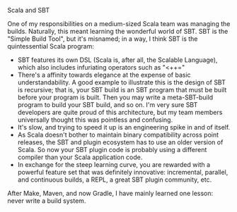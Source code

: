 Scala and SBT

One of my responsibilities on a medium-sized Scala team was managing the builds.  Naturally, this meant learning the
wonderful world of SBT.  SBT is the "Simple Build Tool", but it's misnamed; in a way, I think SBT is the quintessential 
Scala program:
* SBT features its own DSL (Scala is, after all, the Scalable Language), which also includes infuriating operators such 
as "<++="
* There's a affinity towards elegance at the expense of basic understandability.  A good example to illustrate this is 
the design of SBT is recursive; that is, your SBT build is an SBT program that must be built before your program is 
built.  Then you may write a meta-SBT-build program to build your SBT build, and so on.  I'm very sure SBT developers 
are quite proud of this architecture, but my team members universally thought this was pointless and confusing.
* It's slow, and trying to speed it up is an engineering spike in and of itself.
* As Scala doesn't bother to maintain binary compatibility across point releases, the SBT and plugin ecosystem has to
use an older version of Scala.  So now your SBT plugin code is probably using a different compiler than your 
Scala application code.
* In exchange for the steep learning curve, you are rewarded with a powerful feature set that was definitely 
innovative: incremental, parallel, and continuous builds, a REPL, a great SBT plugin community, etc.

After Make, Maven, and now Gradle, I have mainly learned one lesson: never write a build system.